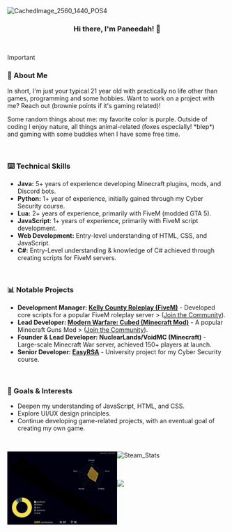 ![CachedImage_2560_1440_POS4](https://github.com/user-attachments/assets/e6bed955-a14f-4638-bd17-0353d4643bb5)

### <div align="center">Hi there, I'm Paneedah! 🚀</div>

<br/>

> [!IMPORTANT]
> ### 💬 About Me
> In short, I'm just your typical 21 year old with practically no life other than games, programming and some hobbies. Want to work on a project with me? Reach out (brownie points if it's gaming related)!
>
> Some random things about me: my favorite color is purple. Outside of coding I enjoy nature, all things animal-related (foxes especially! \*blep\*) and gaming with some buddies when I have some free time.
> 
> <br/>
> 
> ### ⌨️ Technical Skills
> * **Java:** 5+ years of experience developing Minecraft plugins, mods, and Discord bots.
> * **Python:** 1+ year of experience, initially gained through my Cyber Security course.
> * **Lua:** 2+ years of experience, primarily with FiveM (modded GTA 5).
> * **JavaScript**: 1+ years of experience, primarily with FiveM script development.
> * **Web Development:** Entry-level understanding of HTML, CSS, and JavaScript.
> * **C#:** Entry-Level understanding & knowledge of C# achieved through creating scripts for FiveM servers.
> 
> <br/>
> 
> ### 📊 Notable Projects
> * **Development Manager: [Kelly County Roleplay (FiveM)](https://docs.kellycountyrp.com/)** - Developed core scripts for a popular FiveM roleplay server > ([Join the Community](https://discord.gg/kcdojrp)).
> * **Lead Developer: [Modern Warfare: Cubed (Minecraft Mod)](https://github.com/Cubed-Development/Modern-Warfare-Cubed)** - A popular Minecraft Guns Mod > ([Join the Community](https://discord.gg/FxmrYg2eny)).
> * **Founder & Lead Developer: NuclearLands/VoidMC (Minecraft)** - Large-scale Minecraft War server, achieved 150+ players at launch.
> * **Senior Developer: [EasyRSA](https://github.com/ameasere/EasyRSA)** - University project for my Cyber Security course.
> 
> <br/>
> 
> ### 📌 Goals & Interests
> * Deepen my understanding of JavaScript, HTML, and CSS.
> * Explore UI/UX design principles.
> * Continue developing game-related projects, with an eventual goal of creating my own game. 

<br/>

<div>
  <img src="https://raw.githubusercontent.com/Paneedah/Paneedah/414e9741a1c9a07f257855ebeee53fc4d248e22a/profile-3d-contrib/profile-night-rainbow.svg" alt="Commit_Stats" style="float: left;  width: 50%; max-height: 35%">
  <img src="https://steam-stat.vercel.app/api?profileName=Paneedah" alt="Steam_Stats" style="float: left; width: 47%; max-height: 35%">
  
  <br/><br/><br/>
  
  <img src="https://github-profile-trophy.vercel.app/?username=paneedah&theme=nord&column=7">
</div>
